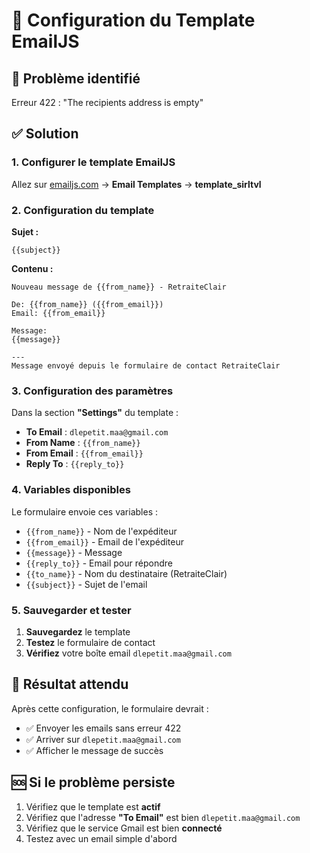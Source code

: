 # 🔧 Configuration du Template EmailJS

## 🚨 Problème identifié
Erreur 422 : "The recipients address is empty"

## ✅ Solution

### 1. Configurer le template EmailJS

Allez sur [emailjs.com](https://emailjs.com) → **Email Templates** → **template_sirltvl**

### 2. Configuration du template

**Sujet :**
```
{{subject}}
```

**Contenu :**
```
Nouveau message de {{from_name}} - RetraiteClair

De: {{from_name}} ({{from_email}})
Email: {{from_email}}

Message:
{{message}}

---
Message envoyé depuis le formulaire de contact RetraiteClair
```

### 3. Configuration des paramètres

Dans la section **"Settings"** du template :

- **To Email** : `dlepetit.maa@gmail.com`
- **From Name** : `{{from_name}}`
- **From Email** : `{{from_email}}`
- **Reply To** : `{{reply_to}}`

### 4. Variables disponibles

Le formulaire envoie ces variables :
- `{{from_name}}` - Nom de l'expéditeur
- `{{from_email}}` - Email de l'expéditeur
- `{{message}}` - Message
- `{{reply_to}}` - Email pour répondre
- `{{to_name}}` - Nom du destinataire (RetraiteClair)
- `{{subject}}` - Sujet de l'email

### 5. Sauvegarder et tester

1. **Sauvegardez** le template
2. **Testez** le formulaire de contact
3. **Vérifiez** votre boîte email `dlepetit.maa@gmail.com`

## 🎯 Résultat attendu

Après cette configuration, le formulaire devrait :
- ✅ Envoyer les emails sans erreur 422
- ✅ Arriver sur `dlepetit.maa@gmail.com`
- ✅ Afficher le message de succès

## 🆘 Si le problème persiste

1. Vérifiez que le template est **actif**
2. Vérifiez que l'adresse **"To Email"** est bien `dlepetit.maa@gmail.com`
3. Vérifiez que le service Gmail est bien **connecté**
4. Testez avec un email simple d'abord




